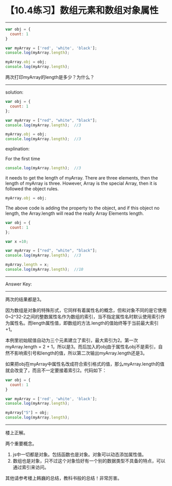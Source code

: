 # 【10.4练习】数组元素和数组对象属性

---

```javascript
var obj = {
  count: 1
}

var myArray = ['red', 'white', 'black'];
console.log(myArray.length);

myArray.obj = obj;
console.log(myArray.length);

```

两次打印myArray的length是多少？为什么？

---

solution:

```javascript
var obj = {
  count: 1
};

var myArray = ["red", "white", "black"];
console.log(myArray.length);  //3

myArray.obj = obj;
console.log(myArray.length);  //3

```

explination:

For the first time

```javascript
console.log(myArray.length);  //3

```

it needs to get the length of myArray. There are three elements, then the length of myArray is three. However, Array is the special Array, then it is followed the object rules.

```javascript
myArray.obj = obj;

```

The above code is adding the property to the object, and if this object no length, the Array.length will read the really Array Elements length.

```javascript
var obj = {
  count: 1
};

var x =10;

var myArray = ["red", "white", "black"];
console.log(myArray.length);  //3

myArray.length = x;
console.log(myArray.length);  //10

```

---

Answer Key:

---

两次的结果都是3。

因为数组是对象的特殊形式，它同样有着属性名的概念，但和对象不同的是它使用0~2^32-2之间的整数属性名作为数组的索引，当不指定属性名时默认使用索引作为属性名。而length属性值，即数组的方法.length的值始终等于当前最大索引+1。

本例里初始赋值自动为三个元素建立了索引，最大索引为2。第一次myArray.length = 2 + 1，所以是3。而后加入的obj由于属性名obj不是索引，自然不影响索引号和length的值，所以第二次输出myArray.length还是3。

如果把obj在myArray中属性名改成符合索引格式的值，那么myArray.length的值就会改变了，而且不一定要接着索引2。代码如下：

```javascript
var obj = {
  count: 1
}

var myArray = ['red', 'white', 'black'];
console.log(myArray.length);

myArray["5"] = obj;
console.log(myArray.length);
```

---

楼上正解。

两个重要概念。

1. js中一切都是对象。包括函数也是对象。对象可以动态添加属性值。
1. 数组也是对象，只不过这个对象恰好有一个别的数据类型不具备的特点，可以通过索引来访问。

其他请参考楼上韩巍的总结，教科书般的总结！非常厉害。
